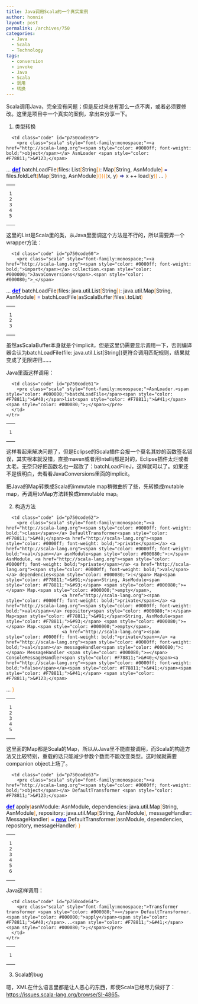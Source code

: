 ```yaml
---
title: Java调用Scala的一个真实案例
author: honnix
layout: post
permalink: /archives/750
categories:
  - Java
  - Scala
  - Technology
tags:
  - conversion
  - invoke
  - Java
  - Scala
  - 调用
  - 转换
---
```

Scala调用Java，完全没有问题；但是反过来总有那么一点不爽，或者必须要修改。这里是项目中一个真实的案例，拿出来分享一下。

1. 类型转换

<div class="wp_codebox">
  <table>
    <tr id="p75059">
      <td class="line_numbers">
        <pre>1
2
3
4
5
</pre>
      </td>
      
      <td class="code" id="p750code59">
        <pre class="scala" style="font-family:monospace;"><a href="http://scala-lang.org"><span style="color: #0000ff; font-weight: bold;">object</span></a> AsnLoader <span style="color: #F78811;">&#123;</span>
  ...
  <a href="http://scala-lang.org"><span style="color: #0000ff; font-weight: bold;">def</span></a> batchLoadFile<span style="color: #F78811;">&#40;</span>files<span style="color: #000080;">:</span> List<span style="color: #F78811;">&#91;</span>String<span style="color: #F78811;">&#93;</span><span style="color: #F78811;">&#41;</span><span style="color: #000080;">:</span> Map<span style="color: #F78811;">&#91;</span>String, AsnModule<span style="color: #F78811;">&#93;</span> <span style="color: #000080;">=</span> files.<span style="color: #000000;">foldLeft</span><span style="color: #F78811;">&#40;</span>Map<span style="color: #F78811;">&#91;</span>String, AsnModule<span style="color: #F78811;">&#93;</span><span style="color: #F78811;">&#40;</span><span style="color: #F78811;">&#41;</span><span style="color: #F78811;">&#41;</span><span style="color: #F78811;">&#40;</span><span style="color: #F78811;">&#40;</span>x, y<span style="color: #F78811;">&#41;</span> <span style="color: #000080;">=&gt;</span> x ++ load<span style="color: #F78811;">&#40;</span>y<span style="color: #F78811;">&#41;</span><span style="color: #F78811;">&#41;</span>
  ...
<span style="color: #F78811;">&#125;</span></pre>
      </td>
    </tr>
  </table>
</div>

这里的List是Scala里的类，从Java里面调这个方法是不行的，所以需要弄一个wrapper方法：

<div class="wp_codebox">
  <table>
    <tr id="p75060">
      <td class="line_numbers">
        <pre>1
2
3
</pre>
      </td>
      
      <td class="code" id="p750code60">
        <pre class="scala" style="font-family:monospace;"><a href="http://scala-lang.org"><span style="color: #0000ff; font-weight: bold;">import</span></a> collection.<span style="color: #000000;">JavaConversions</span>.<span style="color: #000080;">_</span>
...
<a href="http://scala-lang.org"><span style="color: #0000ff; font-weight: bold;">def</span></a> batchLoadFile<span style="color: #F78811;">&#40;</span>files<span style="color: #000080;">:</span> java.<span style="color: #000000;">util</span>.<span style="color: #000000;">List</span><span style="color: #F78811;">&#91;</span>String<span style="color: #F78811;">&#93;</span><span style="color: #F78811;">&#41;</span><span style="color: #000080;">:</span> java.<span style="color: #000000;">util</span>.<span style="color: #000000;">Map</span><span style="color: #F78811;">&#91;</span>String, AsnModule<span style="color: #F78811;">&#93;</span> <span style="color: #000080;">=</span> batchLoadFile<span style="color: #F78811;">&#40;</span>asScalaBuffer<span style="color: #F78811;">&#40;</span>files<span style="color: #F78811;">&#41;</span>.<span style="color: #000000;">toList</span><span style="color: #F78811;">&#41;</span></pre>
      </td>
    </tr>
  </table>
</div>

虽然asScalaBuffer本身就是个implicit，但是这里仍需要显示调用一下，否则编译器会认为batchLoadFile(file: java.util.List[String])更符合调用匹配规则，结果就变成了无限递归……

Java里面这样调用：

<div class="wp_codebox">
  <table>
    <tr id="p75061">
      <td class="line_numbers">
        <pre>1
</pre>
      </td>
      
      <td class="code" id="p750code61">
        <pre class="scala" style="font-family:monospace;">AsnLoader.<span style="color: #000000;">batchLoadFile</span><span style="color: #F78811;">&#40;</span>list<span style="color: #F78811;">&#41;</span><span style="color: #000080;">;</span></pre>
      </td>
    </tr>
  </table>
</div>

这样看起来解决问题了，但是Eclipse的Scala插件会报一个莫名其妙的函数签名错误，其实根本就没错，直接maven或者用Intellij都是对的，Eclipse插件太烂或者太老。无奈只好把函数名也一起改了：batchLoadFileJ，这样就可以了。如果还不是很明白，去看看JavaConversions里面的implicit。

把Java的Map转换成Scala的immutale map稍微曲折了些，先转换成mutable map，再调用toMap方法转换成immutable map。

2. 构造方法

<div class="wp_codebox">
  <table>
    <tr id="p75062">
      <td class="line_numbers">
        <pre>1
2
3
4
5
</pre>
      </td>
      
      <td class="code" id="p750code62">
        <pre class="scala" style="font-family:monospace;"><a href="http://scala-lang.org"><span style="color: #0000ff; font-weight: bold;">class</span></a> DefaultTransformer<span style="color: #F78811;">&#40;</span><a href="http://scala-lang.org"><span style="color: #0000ff; font-weight: bold;">private</span></a> <a href="http://scala-lang.org"><span style="color: #0000ff; font-weight: bold;">val</span></a> asnModule<span style="color: #000080;">:</span> AsnModule, <a href="http://scala-lang.org"><span style="color: #0000ff; font-weight: bold;">private</span></a> <a href="http://scala-lang.org"><span style="color: #0000ff; font-weight: bold;">val</span></a> dependencies<span style="color: #000080;">:</span> Map<span style="color: #F78811;">&#91;</span>String, AsnModule<span style="color: #F78811;">&#93;</span> <span style="color: #000080;">=</span> Map.<span style="color: #000000;">empty</span>,
                         <a href="http://scala-lang.org"><span style="color: #0000ff; font-weight: bold;">private</span></a> <a href="http://scala-lang.org"><span style="color: #0000ff; font-weight: bold;">val</span></a> repository<span style="color: #000080;">:</span> Map<span style="color: #F78811;">&#91;</span>String, AsnModule<span style="color: #F78811;">&#93;</span> <span style="color: #000080;">=</span> Map.<span style="color: #000000;">empty</span>,
                         <a href="http://scala-lang.org"><span style="color: #0000ff; font-weight: bold;">private</span></a> <a href="http://scala-lang.org"><span style="color: #0000ff; font-weight: bold;">val</span></a> messageHandler<span style="color: #000080;">:</span> MessageHandler <span style="color: #000080;">=</span> ConsoleMessageHandler<span style="color: #F78811;">&#40;</span><a href="http://scala-lang.org"><span style="color: #0000ff; font-weight: bold;">false</span></a><span style="color: #F78811;">&#41;</span><span style="color: #F78811;">&#41;</span> <span style="color: #F78811;">&#123;</span>
  ...
<span style="color: #F78811;">&#125;</span></pre>
      </td>
    </tr>
  </table>
</div>

这里面的Map都是Scala的Map，所以从Java里不能直接调用，而Scala的构造方法又比较特别，重载的话只能减少参数个数而不能改变类型。这时候就需要companion object上场了。

<div class="wp_codebox">
  <table>
    <tr id="p75063">
      <td class="line_numbers">
        <pre>1
2
3
4
5
6
</pre>
      </td>
      
      <td class="code" id="p750code63">
        <pre class="scala" style="font-family:monospace;"><a href="http://scala-lang.org"><span style="color: #0000ff; font-weight: bold;">object</span></a> DefaultTransformer <span style="color: #F78811;">&#123;</span>
  <a href="http://scala-lang.org"><span style="color: #0000ff; font-weight: bold;">def</span></a> apply<span style="color: #F78811;">&#40;</span>asnModule<span style="color: #000080;">:</span> AsnModule,
                 dependencies<span style="color: #000080;">:</span> java.<span style="color: #000000;">util</span>.<span style="color: #000000;">Map</span><span style="color: #F78811;">&#91;</span>String, AsnModule<span style="color: #F78811;">&#93;</span>,
                 repository<span style="color: #000080;">:</span> java.<span style="color: #000000;">util</span>.<span style="color: #000000;">Map</span><span style="color: #F78811;">&#91;</span>String, AsnModule<span style="color: #F78811;">&#93;</span>,
                 messageHandler<span style="color: #000080;">:</span> MessageHandler<span style="color: #F78811;">&#41;</span> <span style="color: #000080;">=</span> <a href="http://scala-lang.org"><span style="color: #0000ff; font-weight: bold;">new</span></a> DefaultTransformer<span style="color: #F78811;">&#40;</span>asnModule, dependencies, repository, messageHandler<span style="color: #F78811;">&#41;</span>
<span style="color: #F78811;">&#125;</span></pre>
      </td>
    </tr>
  </table>
</div>

Java这样调用：

<div class="wp_codebox">
  <table>
    <tr id="p75064">
      <td class="line_numbers">
        <pre>1
</pre>
      </td>
      
      <td class="code" id="p750code64">
        <pre class="scala" style="font-family:monospace;">Transformer transformer <span style="color: #000080;">=</span> DefaultTransformer.<span style="color: #000000;">apply</span><span style="color: #F78811;">&#40;</span>...<span style="color: #F78811;">&#41;</span><span style="color: #000080;">;</span></pre>
      </td>
    </tr>
  </table>
</div>

3. Scala的bug

嗯，XML在什么语言里都是让人恶心的东西，即使Scala已经尽力做好了：<https://issues.scala-lang.org/browse/SI-4865>。